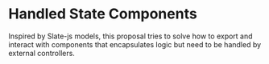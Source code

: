 # Handled State Components

Inspired by Slate-js models, this proposal tries to solve how to export and
interact with components that encapsulates logic but need to be handled by
external controllers.
